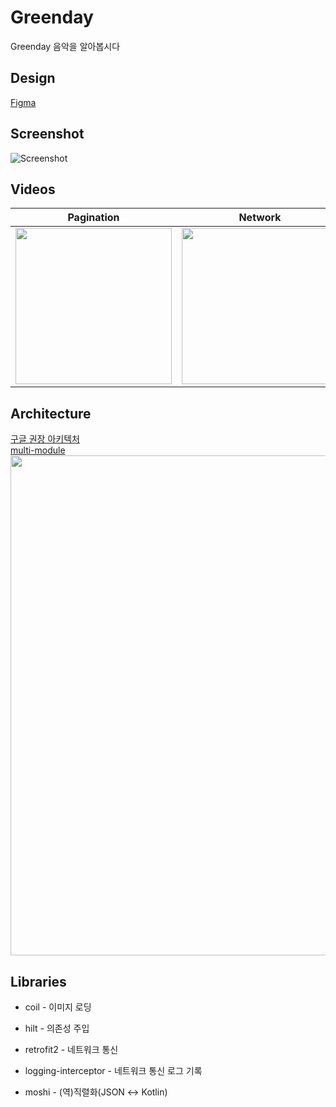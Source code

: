 # Greenday
Greenday 음악을 알아봅시다

## Design
[Figma](https://www.figma.com/file/2YmPt6ZoRMIJvRwLHLRul8/Greenday?type=design&node-id=2%3A224&mode=design&t=cMRvjynp7cCUu3Ni-1)

## Screenshot
![Screenshot](https://github.com/jhg3410/Greenday/assets/80373033/845e0d39-f872-4656-b31a-5f4dc5fb7806)

## Videos
|Pagination|Network|
|:----:|:----:|
|<img width="250" src="https://github.com/jhg3410/Greenday/assets/80373033/9219915d-5a3f-4ecd-8a20-547fe165251d">|<img width = "250" src = "https://github.com/jhg3410/Greenday/assets/80373033/76199331-7ab0-4cb0-8ca2-c14466bf2342">|

## Architecture
[구글 권장 아키텍처](https://developer.android.com/topic/architecture)  
[multi-module](https://developer.android.com/topic/modularization)  
<img width="800" src="https://github.com/jhg3410/Greenday/assets/80373033/5e9853cd-5c73-4721-b674-eb1582612547">

## Libraries

- coil - 이미지 로딩
  
- hilt - 의존성 주입
  
- retrofit2 - 네트워크 통신
  
- logging-interceptor - 네트워크 통신 로그 기록
  
- moshi - (역)직렬화(JSON ↔ Kotlin)
